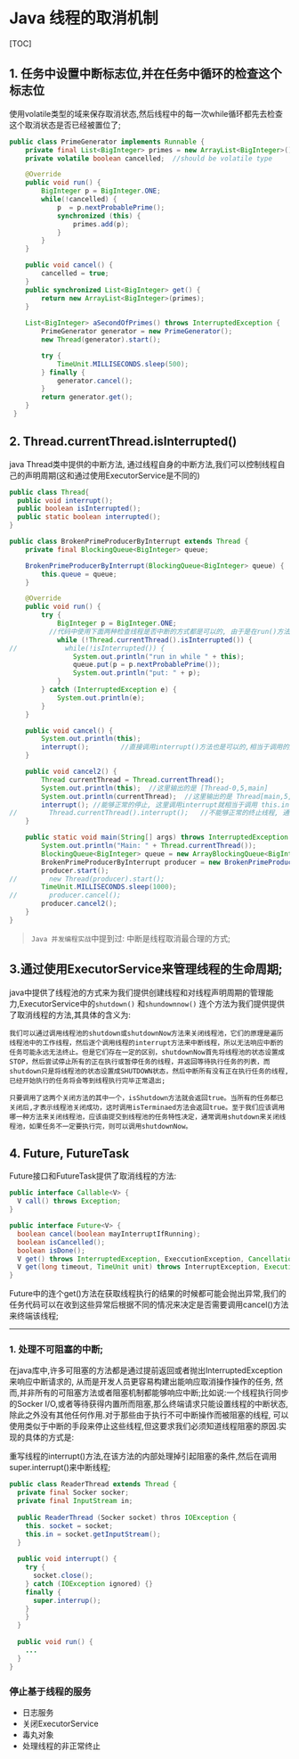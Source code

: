 # Java 线程的取消机制

[TOC]

## 1. 任务中设置中断标志位,并在任务中循环的检查这个标志位

使用volatile类型的域来保存取消状态,然后线程中的每一次while循环都先去检查这个取消状态是否已经被置位了;

```java
public class PrimeGenerator implements Runnable {
    private final List<BigInteger> primes = new ArrayList<BigInteger>();
    private volatile boolean cancelled;  //should be volatile type

    @Override
    public void run() {
        BigInteger p = BigInteger.ONE;
        while(!cancelled) {
            p  = p.nextProbablePrime();
            synchronized (this) {
                primes.add(p);
            }
        }
    }

    public void cancel() {
        cancelled = true;
    }
    public synchronized List<BigInteger> get() {
        return new ArrayList<BigInteger>(primes);
    }
  
  	List<BigInteger> aSecondOfPrimes() throws InterruptedException {
        PrimeGenerator generator = new PrimeGenerator();
        new Thread(generator).start();

        try {
            TimeUnit.MILLISECONDS.sleep(500);
        } finally {
            generator.cancel();
        }
        return generator.get();
    }
 }
```

## 2. Thread.currentThread.isInterrupted()

java Thread类中提供的中断方法, 通过线程自身的中断方法,我们可以控制线程自己的声明周期(这和通过使用ExecutorService是不同的)

```java
public class Thread{
  public void interrupt();
  public boolean isInterrupted();
  public static boolean interrupted();
}
```

```java
public class BrokenPrimeProducerByInterrupt extends Thread {
    private final BlockingQueue<BigInteger> queue;

    BrokenPrimeProducerByInterrupt(BlockingQueue<BigInteger> queue) {
        this.queue = queue;
    }

    @Override
    public void run() {
        try {
            BigInteger p = BigInteger.ONE;
          //代码中使用下面两种检查线程是否中断的方式都是可以的, 由于是在run()方法内,都可以表示检查当前线程是否中断;
            while (!Thread.currentThread().isInterrupted()) {
//            while(!isInterrupted()) {
                System.out.println("run in while " + this);
                queue.put(p = p.nextProbablePrime());
                System.out.println("put: " + p);
            }
        } catch (InterruptedException e) {
            System.out.println(e);
        }
    }

    public void cancel() {
        System.out.println(this);
        interrupt();		//直接调用interrupt()方法也是可以的,相当于调用的是this.interrupt();
    }

    public void cancel2() {
        Thread currentThread = Thread.currentThread();
      	System.out.println(this);  //这里输出的是 [Thread-0,5,main]  
      	System.out.println(currentThread);	//这里输出的是 Thread[main,5,main]
        interrupt(); //能够正常的停止, 这里调用interrupt就相当于调用 this.interrupt();
//        Thread.currentThread().interrupt();	//不能够正常的终止线程, 通过上面打印的信息可以看出,在main方法中调用cancel2() 时, Thread.currentThread 得到的是main函数的进程信息,所以如果这里通过Thread.currentThread().interrupt()并不能正确的将子线程正常中断;
    }

    public static void main(String[] args) throws InterruptedException {
        System.out.println("Main: " + Thread.currentThread());
        BlockingQueue<BigInteger> queue = new ArrayBlockingQueue<BigInteger>(10);
        BrokenPrimeProducerByInterrupt producer = new BrokenPrimeProducerByInterrupt(queue);
        producer.start();
//        new Thread(producer).start();
        TimeUnit.MILLISECONDS.sleep(1000);
//        producer.cancel();
        producer.cancel2();
    }
}
```

>`Java 并发编程实战`中提到过:  中断是线程取消最合理的方式;

## 3.通过使用ExecutorService来管理线程的生命周期;

java中提供了线程池的方式来为我们提供创建线程和对线程声明周期的管理能力,ExecutorService中的`shutdown()` 和`shundownnow()` 连个方法为我们提供提供了取消线程的方法,其具体的含义为:

```
我们可以通过调用线程池的shutdown或shutdownNow方法来关闭线程池，它们的原理是遍历线程池中的工作线程，然后逐个调用线程的interrupt方法来中断线程，所以无法响应中断的任务可能永远无法终止。但是它们存在一定的区别，shutdownNow首先将线程池的状态设置成STOP，然后尝试停止所有的正在执行或暂停任务的线程，并返回等待执行任务的列表，而shutdown只是将线程池的状态设置成SHUTDOWN状态，然后中断所有没有正在执行任务的线程, 已经开始执行的任务将会等到线程执行完毕正常退出;

只要调用了这两个关闭方法的其中一个，isShutdown方法就会返回true。当所有的任务都已关闭后,才表示线程池关闭成功，这时调用isTerminaed方法会返回true。至于我们应该调用哪一种方法来关闭线程池，应该由提交到线程池的任务特性决定，通常调用shutdown来关闭线程池，如果任务不一定要执行完，则可以调用shutdownNow。
```

## 4. Future, FutureTask

Future接口和FutureTask提供了取消线程的方法:

```java
public interface Callable<V> {
  V call() throws Exception;
}

public interface Future<V> {
  boolean cancel(boolean mayInterruptIfRunning);
  boolean isCancelled();
  boolean isDone();
  V get() throws InterruptedException, ExeccutionException, CancellationException;
  V get(long timeout, TimeUnit unit) throws InterruptException, ExecutionException,CalcellationException, TimeoutExeception;	//设置超时的get()方法;
}
```

Future中的连个get()方法在获取线程执行的结果的时候都可能会抛出异常,我们的任务代码可以在收到这些异常后根据不同的情况来决定是否需要调用cancel()方法来终端该线程;

---

### 1. 处理不可阻塞的中断;

在java库中,许多可阻塞的方法都是通过提前返回或者抛出InterruptedException来响应中断请求的, 从而是开发人员更容易构建出能响应取消操作操作的任务, 然而,并非所有的可阻塞方法或者阻塞机制都能够响应中断;比如说:一个线程执行同步的Socker I/O,或者等待获得内置所而阻塞,那么终端请求只能设置线程的中断状态,除此之外没有其他任何作用.对于那些由于执行不可中断操作而被阻塞的线程, 可以使用类似于中断的手段来停止这些线程,但这要求我们必须知道线程阻塞的原因.实现的具体的方式是:

重写线程的interrupt()方法,在该方法的内部处理掉引起阻塞的条件,然后在调用super.interrupt()来中断线程;

```java
public class ReaderThread extends Thread {
  private final Socker socker;
  private final InputStream in;
  
  public ReaderThread (Socker socket) thros IOException {
    this. socket = socket;
    this.in = socket.getInputStream();
  }
  
  public void interrupt() {
    try {
      socket.close();
    } catch (IOException ignored) {}
    finally {
      super.interrup();
    }
    }
  }
  
  public void run() {
    ...
  }
}
```

### 停止基于线程的服务

* 日志服务
* 关闭ExecutorService
* 毒丸对象
* 处理线程的非正常终止

